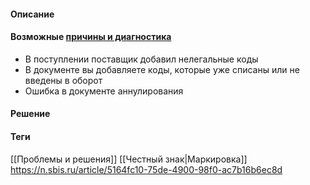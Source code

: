 #### Описание

#### Возможные [причины и диагностика](https://n.sbis.ru/article/5164fc10-75de-4900-98f0-ac7b16b6ec8d)
- В поступлении поставщик добавил нелегальные коды
- В документе вы добавляете коды, которые уже списаны или не введены в оборот
- Ошибка в документе аннулирования

#### Решение


#### Теги
[[Проблемы и решения]]
[[Честный знак|Маркировка]]
https://n.sbis.ru/article/5164fc10-75de-4900-98f0-ac7b16b6ec8d